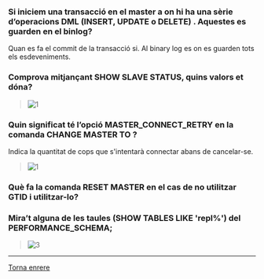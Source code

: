 ### Si iniciem una transacció en el master a on hi ha una sèrie d’operacions DML (INSERT, UPDATE o DELETE) . Aquestes es guarden en el binlog?  
Quan es fa el commit de la transacció si. Al binary log es on es guarden tots els esdeveniments.

### Comprova mitjançant SHOW SLAVE STATUS, quins valors et dóna?  
>  ![1](https://raw.githubusercontent.com/Josep88/MP10UF2-A5/master/img/exercici1/slave2/Captura4.JPG)  

### Quin significat té l’opció MASTER_CONNECT_RETRY en la comanda CHANGE MASTER TO ?   
Indica la quantitat de cops que s'intentarà connectar abans de cancelar-se.  
>  ![1](https://raw.githubusercontent.com/Josep88/MP10UF2-A5/master/img/exercici1/slave2/Captura3.JPG)  

### Què fa la comanda RESET MASTER en el cas de no utilitzar GTID i utilitzar-lo?  


### Mira’t alguna de les taules (SHOW TABLES LIKE 'repl%') del PERFORMANCE_SCHEMA;    
>  ![3](https://raw.githubusercontent.com/Josep88/MP10UF2-A5/master/img/exercici3/master/Captura5.PNG)  

***
[Torna enrere](https://github.com/Josep88/MP10UF2-A5)
